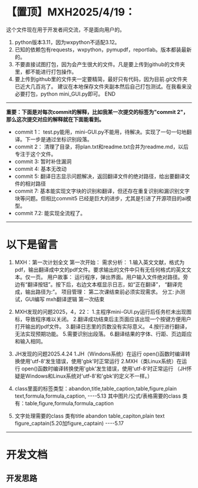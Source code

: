 # 【置顶】MXH2025/4/19：
这个文件现在用于开发者间交流，不是面向用户的。

1. python版本3.11，因为wxpython不适配3.12。
2. 已知的依赖包有requests，wxpython，pymupdf，reportlab。版本都装最新的。
3. 不要直接试图打包，因为会产生很大的文件。凡是要上传到github的文件夹里，都不能进行打包操作。
4. 要上传到github里的文件夹一定要精简，最好只有代码，因为目前.git文件夹已近大几百兆了。
建议在本地保存文件夹副本然后自己打包测试。在我看来没必要打包，python mini_GUI.py即可。
END

***

**重要：下面是对每次commit的解释，比如我某一次提交的标签为"commit 2"，那么这次提交对应的解释就在下面能看到。**
- commit 1：
    test.py能用，mini-GUI.py不能用，待解决。实现了一句一句地翻译。下一步是通过坐标识别段落。
- commit 2：
    清理了目录，将plan.txt和readme.txt合并为readme.md，以后专注于这个文件。
- commit 3:
    暂时补住漏洞
- commit 4:
    基本无改动
- commit 5:
    翻译日志显示问题解决，返回翻译文件的绝对路径，给出要翻译文件的相对路径
- commit 7:
    基本能实现文字块的识别和翻译，但还存在重复识别和漏识别文字块等问题。但相比commit5
    已经是巨大的进步，尤其是引进了开源项目的ai模型。
- commit 7.2:
    能实现全流程了。

***

# 以下是留言
1. MXH：第一次计划全文
第一次开始：
需求分析：
1.输入英文文献，格式为pdf，输出翻译成中文的pdf文件。要求输出的文件中只有无任何格式的英文文本。仅一页。
用户故事：
运行程序，弹出界面。用户输入文件绝对路径。旁边有“翻译按钮”。按下后，右边文本框显示日志，如“正在翻译”，
“翻译完成，输出路径为:”。
项目管理：
第二次课结束前必须实现需求。
分工:
jh测试，GUI编写
mxh翻译逻辑
第一次结束

2. MXH发现的问题2025，4，22：
1.主程序mini-GUI.py运行后任务栏未出现图标，导致程序难以关闭。
2.翻译成功结束后主页面应该出现一个按键方便用户打开输出的pdf文件。
3.翻译日志里的页数没有实际意义。
4.按行进行翻译，无法实现预期功能。
5.需要识别出段落。
6.翻译结果的字体、行距、页边距应和输入相同。

3. JH发现的问题2025.4.24
1.JH（Windons系统）在运行 open()函数时编译转换使用'utf-8'发生错误，使用'gbk'时正常运行
2.MXH（类Linux系统）在运行 open()函数时编译转换使用'gbk'发生错误，使用'utf-8'时正常运行
（JH怀疑是Windows和Linux系统对'utf-8'和'gbk'的定义不一样。）

4. class里面的标签类型：abandon,title,table_caption,table,figure,plain text,formula,formula_caption,
----5.13
其中图片/公式/表格需要的class 类有：table,figure,formula,formula_caption

5. 文字处理需要的class 类有title abandon table_capiton,plain text figure_captain(5.20加figure_captain)
----5.17

***

# 开发文档
## 开发思路
